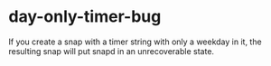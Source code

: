 # day-only-timer-bug
If you create a snap with a timer string with only a weekday in it, the resulting snap will put snapd in an unrecoverable state.
